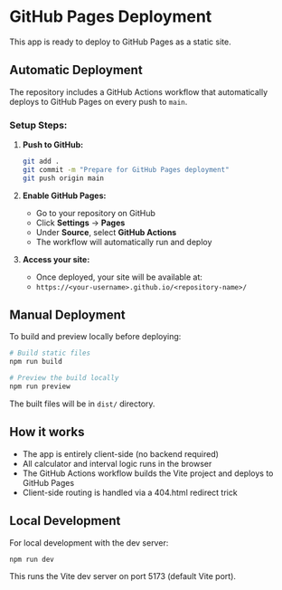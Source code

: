 # GitHub Pages Deployment

This app is ready to deploy to GitHub Pages as a static site.

## Automatic Deployment

The repository includes a GitHub Actions workflow that automatically deploys to GitHub Pages on every push to `main`.

### Setup Steps:

1. **Push to GitHub:**
   ```bash
   git add .
   git commit -m "Prepare for GitHub Pages deployment"
   git push origin main
   ```

2. **Enable GitHub Pages:**
   - Go to your repository on GitHub
   - Click **Settings** → **Pages**
   - Under **Source**, select **GitHub Actions**
   - The workflow will automatically run and deploy

3. **Access your site:**
   - Once deployed, your site will be available at:
   - `https://<your-username>.github.io/<repository-name>/`

## Manual Deployment

To build and preview locally before deploying:

```bash
# Build static files
npm run build

# Preview the build locally
npm run preview
```

The built files will be in `dist/` directory.

## How it works

- The app is entirely client-side (no backend required)
- All calculator and interval logic runs in the browser
- The GitHub Actions workflow builds the Vite project and deploys to GitHub Pages
- Client-side routing is handled via a 404.html redirect trick

## Local Development

For local development with the dev server:

```bash
npm run dev
```

This runs the Vite dev server on port 5173 (default Vite port).
